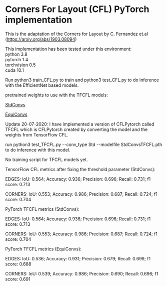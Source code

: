# Corners For Layout (CFL) PyTorch implementation

This is the adaptation of the Corners for Layout by C. Fernandez et.al (https://arxiv.org/abs/1903.08094)


This implementation has been tested under this environment:\
python 3.8\
pytorch 1.4\
torchvision 0.5\
cuda 10.1

Run python3 train_CFL.py to train and python3 test_CFL.py to do inference with the EfficientNet based models.

pretrained weights to use with the TFCFL models:

[StdConvs](https://drive.google.com/file/d/1yiEV9PRzdaYpsDcd94yEWSI0rU3_fa9S/view?usp=sharing)

[EquiConvs](https://drive.google.com/file/d/1aPyFFyYUgbUugpG9Gnpr4DKUgmgR1jdh/view?usp=sharing)

Update 20-07-2020:
I have implemented a version of CFLPytorch called TFCFL which is CFLPytorch created by converting the model and the weights from TensorFlow CFL.

run python3 test_TFCFL.py --conv_type Std --modelfile StdConvsTFCFL.pth to do inference with this model. 

No training script for TFCFL models yet.

TensorFlow CFL metrics after fixing the threshold parameter (StdConvs):

EDGES: IoU: 0.564; Accuracy: 0.936; Precision: 0.696; Recall: 0.731; f1 score: 0.713

CORNERS: IoU: 0.553; Accuracy: 0.986; Precision: 0.687; Recall: 0.724; f1 score: 0.704

PyTorch TFCFL metrics (StdConvs): 

EDGES: IoU: 0.564; Accuracy: 0.936; Precision: 0.696; Recall: 0.731; f1 score: 0.713

CORNERS: IoU: 0.553; Accuracy: 0.986; Precision: 0.687; Recall: 0.724; f1 score: 0.704

PyTorch TFCFL metrics (EquiConvs):

EDGES: IoU: 0.536; Accuracy: 0.931; Precision: 0.679; Recall: 0.699; f1 score: 0.688

CORNERS: IoU: 0.539; Accuracy: 0.986; Precision: 0.690; Recall: 0.696; f1 score: 0.691



